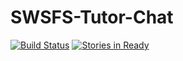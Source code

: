 # SWSFS-Tutor-Chat

[![Build Status](https://travis-ci.org/Joacim12/SWSFS-Tutor-Chat.svg?branch=master)](https://travis-ci.org/Joacim12/SWSFS-Tutor-Chat)
[![Stories in Ready](https://badge.waffle.io/Joacim12/SWSFS-Tutor-Chat.svg?label=ready&title=Ready)](http://waffle.io/Joacim12/SWSFS-Tutor-Chat)
